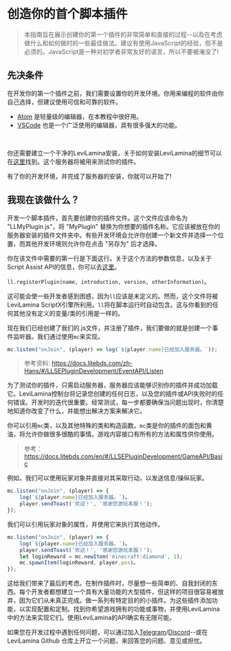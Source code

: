 # 创造你的首个脚本插件

> 本指南旨在展示创建你的第一个插件的非常简单和直接的过程--以及在考虑做什么和如何做时的一些最佳做法。建议有使用JavaScript的经验，但不是必须的。JavaScript是一种对初学者非常友好的语言，所以不要被淹没了!

## 先决条件

在开发你的第一个插件之前，我们需要设置你的开发环境。你用来编程的软件由你自己选择，但建议使用可信和可靠的软件。
- [Atom](https://atom.io/) 是轻量级的编辑器，在本教程中很好用。
- [VSCode](https://code.visualstudio.com/) 也是一个广泛使用的编辑器，具有很多强大的功能。

<br>

你还需要建立一个干净的LeviLamina安装，关于如何安装LeviLamina的细节可以在[这里](https://docs.litebds.com/zh-Hans/#/Usage)找到。这个服务器将被用来测试你的插件。

有了你的开发环境，并完成了服务器的安装，你就可以开始了!

## 我现在该做什么？

开发一个脚本插件，首先要创建你的插件文件。这个文件应该命名为 "LLMyPlugin.js"，将 "MyPlugin" 替换为你想要的插件名称。它应该被放在你的服务器安装的插件文件夹中。有些开发环境会允许你创建一个新文件并选择一个位置，而其他开发环境则允许你在点击 "另存为" 后才选择。

你在该文件中需要的第一行是下面这行。关于这个方法的参数信息，以及关于Script Assist API的信息，你可以去[这里](https://docs.litebds.com/zh-Hans/#/LLSEPluginDevelopment/ScriptAPI/ScriptHelp)。

`ll.registerPlugin(name, introduction, version, otherInformation)`。

这可能会使一些开发者感到困惑，因为`ll`应该是未定义的。然而，这个文件将被LeviLamina ScriptX引擎所利用。`ll`将在脚本运行时自动包含。这与你看到的任何其他没有定义的变量/类的引用是一样的。

现在我们已经创建了我们的.js文件，并注册了插件，我们要做的就是创建一个事件监听器。我们通过使用`mc`来实现。


```js
mc.listen("onJoin", (player) => log(`${player.name}已经加入服务器。`));
```
> 参考资料: https://docs.litebds.com/zh-Hans/#/LLSEPluginDevelopment/EventAPI/Listen

为了测试你的插件，只需启动服务器，服务器应该能够识别你的插件并成功加载它。LeviLamina控制台将记录您创建的任何日志，以及您的插件或API失败时的任何错误。开发时的迭代很重要。经常测试，每一步都要确保当问题出现时，你清楚地知道你改变了什么，并能想出解决方案来解决它。

你可以引用`mc`类，以及其他特殊的类和构造函数。`mc`类是你的插件的面包和黄油，将允许你做很多很酷的事情。游戏内容接口有所有的方法和属性供你使用。
>参考：https://docs.litebds.com/en/#/LLSEPluginDevelopment/GameAPI/Basic

例如，我们可以使用玩家对象并直接对其采取行动，以发送信息/操纵玩家。

```js
mc.listen("onJoin", (player) => {
    log(`${player.name}已经加入服务器。`)。
    player.sendToast('欢迎！', '感谢您游玩本服！');
});
```

我们可以引用玩家对象的属性，并使用它来执行其他动作。

```js
mc.listen("onJoin", (player) => {
    log(`${player.name}已经加入服务器。`)。
    player.sendToast('欢迎！', '感谢您游玩本服！');
    let loginReward = mc.newItem('minecraft:diamond', 1);
    mc.spawnItem(loginReward, player.pos)。
});
```

这给我们带来了最后的考虑。在制作插件时，尽量想一些简单的、自我封闭的东西。每个开发者都想建立一个具有大量功能的大型插件，但这样的项目很容易被放弃，因为它们从未真正完成。做一系列有特定目的的小插件。为这些插件添加功能，以实现配置和定制。找到你希望游戏拥有的功能或事物，并使用LeviLamina中的方法来实现它们。使用LeviLamina的API确实有无限可能。

如果您在开发过程中遇到任何问题，可以通过加入[Telegram](https://t.me/LiteLoader/1)/[Discord](https://discord.gg/v5R5P4vRZk)--或在LeviLamina Github 仓库上开立一个问题，来回答您的问题、意见或担忧。
